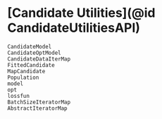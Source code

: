 # [Candidate Utilities](@id CandidateUtilitiesAPI)

```@docs
CandidateModel 
CandidateOptModel
CandidateDataIterMap
FittedCandidate
MapCandidate
Population
model
opt
lossfun
BatchSizeIteratorMap
AbstractIteratorMap
```